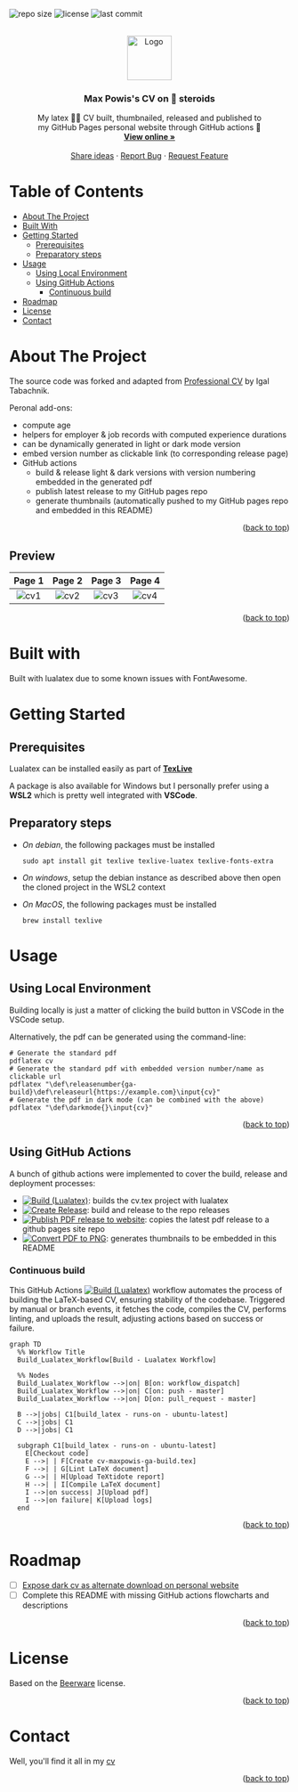 <a name="readme-top"></a>

![repo size](https://img.shields.io/github/repo-size/maxpowis/cv)
![license](https://img.shields.io/github/license/maxpowis/cv)
![last commit](https://img.shields.io/github/last-commit/maxpowis/cv)

<!-- PROJECT LOGO -->
<br />
<div align="center">
  <a href="https://github.com/maxpowis/cv">
    <img src="https://max.pow.is/assets/img/cv/cv-00.png" alt="Logo" height="80">
  </a>

  <h3 align="center">Max Powis's CV on 💊 steroids</h3>

  <p align="center">
    My latex 🧔‍♂️ CV built, thumbnailed, released and published to <br/> my GitHub Pages personal website through GitHub actions 🤘
    <br />
    <a href="https://max.pow.is/cv"><strong>View online »</strong></a>
    <br />
    <br />
    <a href="https://github.com/maxpowis/cv/discussions">Share ideas</a>
    ·
    <a href="https://github.com/maxpowis/cv/issues">Report Bug</a>
    ·
    <a href="https://github.com/maxpowis/cv/issues">Request Feature</a>
  </p>
</div>

<!-- TABLE OF CONTENTS -->
# Table of Contents

* [About The Project](#about-the-project)
* [Built With](#built-with)
* [Getting Started](#getting-started)
    * [Prerequisites](#prerequisites)
    * [Preparatory steps](#preparatory-steps)
* [Usage](#usage)
    * [Using Local Environment](#using-local-environment)
    * [Using GitHub Actions](#using-github-actions)
        * [Continuous build](#continuous-build)
* [Roadmap](#roadmap)
* [License](#license)
* [Contact](#contact)

<!-- ABOUT THE PROJECT -->
# About The Project

The source code was forked and adapted from [Professional CV](https://github.com/hmemcpy/cv) by Igal Tabachnik.

Peronal add-ons:

* compute age
* helpers for employer & job records with computed experience durations
* can be dynamically generated in light or dark mode version
* embed version number as clickable link (to corresponding release page)
* GitHub actions
  * build & release  light & dark versions with version numbering embedded in the generated pdf
  * publish latest release to my GitHub pages repo
  * generate thumbnails (automatically pushed to my  GitHub pages repo and embedded in this README)

<p align="right">(<a href="#readme-top">back to top</a>)</p>

## Preview

Page 1 | Page 2 | Page 3 | Page 4
:--------------:|:---------------:|:---------------:|:---------------:
![cv1](https://max.pow.is/assets/img/cv/cv-1.png?v=2)| ![cv2](https://max.pow.is/assets/img/cv/cv-2.png?v=2)| ![cv3](https://max.pow.is/assets/img/cv/cv-3.png?v=2)| ![cv4](https://max.pow.is/assets/img/cv/cv-4.png?v=2)

<p align="right">(<a href="#readme-top">back to top</a>)</p>

# Built with

Built with lualatex due to some known issues with FontAwesome.

# Getting Started

## Prerequisites

Lualatex can be installed easily as part of **[TexLive](https://www.tug.org/texlive/quickinstall.html)**

A package is also available for Windows but I personally prefer using a **WSL2** which is pretty well integrated with **VSCode**.

## Preparatory steps

* *On debian*, the following packages must be installed

    ```shell
    sudo apt install git texlive texlive-luatex texlive-fonts-extra
    ```

* *On windows*, setup the debian instance as described above then open the cloned project in the WSL2 context
* *On MacOS*, the following packages must be installed

    ```shell
    brew install texlive
    ```

# Usage

## Using Local Environment

Building locally is just a matter of clicking the build button in VSCode in the VSCode setup.

Alternatively, the pdf can be generated using the command-line:

```shell
# Generate the standard pdf
pdflatex cv
# Generate the standard pdf with embedded version number/name as clickable url
pdflatex "\def\releasenumber{ga-build}\def\releaseurl{https://example.com}\input{cv}"
# Generate the pdf in dark mode (can be combined with the above)
pdflatex "\def\darkmode{}\input{cv}"
```

<p align="right">(<a href="#readme-top">back to top</a>)</p>

## Using GitHub Actions

A bunch of github actions were implemented to cover the build, release and deployment processes:

* [![Build (Lualatex)](https://github.com/maxpowis/cv/actions/workflows/build.yml/badge.svg)](https://github.com/maxpowis/cv/actions/workflows/build.yml): builds the cv.tex project with lualatex
* [![Create Release](https://github.com/maxpowis/cv/actions/workflows/release.yml/badge.svg)](https://github.com/maxpowis/cv/actions/workflows/release.yml): build and release to the repo releases
* [![Publish PDF release to website](https://github.com/maxpowis/cv/actions/workflows/deploy.yml/badge.svg)](https://github.com/maxpowis/cv/actions/workflows/deploy.yml): copies the latest pdf release to a github pages site repo
* [![Convert PDF to PNG](https://github.com/maxpowis/cv/actions/workflows/png.yml/badge.svg)](https://github.com/maxpowis/cv/actions/workflows/png.yml): generates thumbnails to be embedded in this README

### Continuous build

This GitHub Actions [![Build (Lualatex)](https://github.com/maxpowis/cv/actions/workflows/build.yml/badge.svg)](https://github.com/maxpowis/cv/actions/workflows/build.yml) workflow automates the process of building the LaTeX-based CV, ensuring stability of the codebase. Triggered by manual or branch events, it fetches the code, compiles the CV, performs linting, and uploads the result, adjusting actions based on success or failure.

```mermaid
graph TD
  %% Workflow Title
  Build_Lualatex_Workflow[Build - Lualatex Workflow]
  
  %% Nodes
  Build_Lualatex_Workflow -->|on| B[on: workflow_dispatch]
  Build_Lualatex_Workflow -->|on| C[on: push - master]
  Build_Lualatex_Workflow -->|on| D[on: pull_request - master]
  
  B -->|jobs| C1[build_latex - runs-on - ubuntu-latest]
  C -->|jobs| C1
  D -->|jobs| C1
  
  subgraph C1[build_latex - runs-on - ubuntu-latest]
    E[Checkout code]
    E -->| | F[Create cv-maxpowis-ga-build.tex]
    F -->| | G[Lint LaTeX document]
    G -->| | H[Upload TeXtidote report]
    H -->| | I[Compile LaTeX document]
    I -->|on success| J[Upload pdf]
    I -->|on failure| K[Upload logs]
  end
```

<p align="right">(<a href="#readme-top">back to top</a>)</p>

<!-- ROADMAP -->
# Roadmap

* [ ] [Expose dark cv as alternate download on personal website](https://github.com/maxpowis/cv/milestone/3)
* [ ] Complete this README with missing GitHub actions flowcharts and descriptions

<p align="right">(<a href="#readme-top">back to top</a>)</p>

<!-- LICENSE -->
# License

Based on the [Beerware](https://en.wikipedia.org/wiki/Beerware) license.

<p align="right">(<a href="#readme-top">back to top</a>)</p>

<!-- CONTACT -->
# Contact

Well, you'll find it all in my [cv](https://max.pow.is/cv.)

<p align="right">(<a href="#readme-top">back to top</a>)</p>
